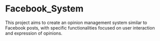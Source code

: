 # Facebook_System
This project aims to create an opinion management system similar to Facebook posts, with specific functionalities focused on user interaction and expression of opinions.

